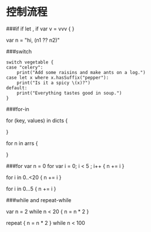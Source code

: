 # 控制流程

###if
if let , 
if var v = vvv {
}

var n = "hi, \(n1 ?? n2)"

###switch
```
switch vegetable {
case "celery":
    print("Add some raisins and make ants on a log.")
case let x where x.hasSuffix("pepper"):
    print("Is it a spicy \(x)?")
default:
    print("Everything tastes good in soup.")
}
```

###for-in

for (key, values) in dicts {

}

for n in arrs {

}

###for
var n = 0
for var i = 0; i < 5 ; i++ {
    n += i
}

for i in 0..<20 {
    n += i
}

for i in 0...5 {
    n += i
}


###while and repeat-while

var n = 2
while n < 20 {
    n = n * 2
}


repeat {
    n = n * 2
} while n < 100




